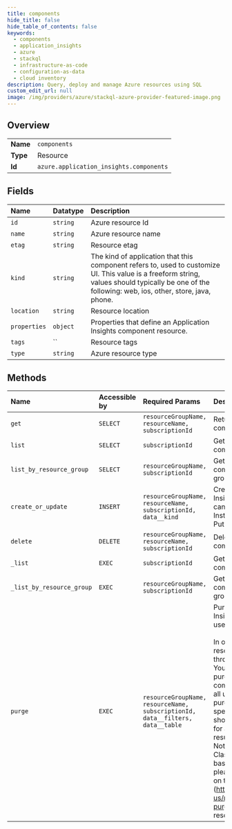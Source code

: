 ```yaml
---
title: components
hide_title: false
hide_table_of_contents: false
keywords:
  - components
  - application_insights
  - azure    
  - stackql
  - infrastructure-as-code
  - configuration-as-data
  - cloud inventory
description: Query, deploy and manage Azure resources using SQL
custom_edit_url: null
image: /img/providers/azure/stackql-azure-provider-featured-image.png
---
```

  
    

## Overview
<table><tbody>
<tr><td><b>Name</b></td><td><code>components</code></td></tr>
<tr><td><b>Type</b></td><td>Resource</td></tr>
<tr><td><b>Id</b></td><td><code>azure.application_insights.components</code></td></tr>
</tbody></table>

## Fields
| Name | Datatype | Description |
|:-----|:---------|:------------|
| `id` | `string` | Azure resource Id |
| `name` | `string` | Azure resource name |
| `etag` | `string` | Resource etag |
| `kind` | `string` | The kind of application that this component refers to, used to customize UI. This value is a freeform string, values should typically be one of the following: web, ios, other, store, java, phone. |
| `location` | `string` | Resource location |
| `properties` | `object` | Properties that define an Application Insights component resource. |
| `tags` | `` | Resource tags |
| `type` | `string` | Azure resource type |
## Methods
| Name | Accessible by | Required Params | Description |
|:-----|:--------------|:----------------|:------------|
| `get` | `SELECT` | `resourceGroupName, resourceName, subscriptionId` | Returns an Application Insights component. |
| `list` | `SELECT` | `subscriptionId` | Gets a list of all Application Insights components within a subscription. |
| `list_by_resource_group` | `SELECT` | `resourceGroupName, subscriptionId` | Gets a list of Application Insights components within a resource group. |
| `create_or_update` | `INSERT` | `resourceGroupName, resourceName, subscriptionId, data__kind` | Creates (or updates) an Application Insights component. Note: You cannot specify a different value for InstrumentationKey nor AppId in the Put operation. |
| `delete` | `DELETE` | `resourceGroupName, resourceName, subscriptionId` | Deletes an Application Insights component. |
| `_list` | `EXEC` | `subscriptionId` | Gets a list of all Application Insights components within a subscription. |
| `_list_by_resource_group` | `EXEC` | `resourceGroupName, subscriptionId` | Gets a list of Application Insights components within a resource group. |
| `purge` | `EXEC` | `resourceGroupName, resourceName, subscriptionId, data__filters, data__table` | Purges data in an Application Insights component by a set of user-defined filters.<br /><br />In order to manage system resources, purge requests are throttled at 50 requests per hour. You should batch the execution of purge requests by sending a single command whose predicate includes all user identities that require purging. Use the in operator to specify multiple identities. You should run the query prior to using for a purge request to verify that the results are expected.<br />Note: this operation is intended for Classic resources, for  workspace-based Application Insights resource please run purge operation (directly on the workspace)(https://docs.microsoft.com/en-us/rest/api/loganalytics/workspace-purge/purge) , scoped to specific resource id. |
